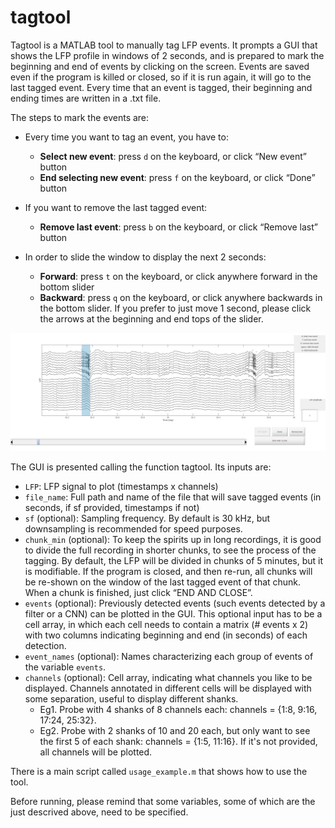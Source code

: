 # tagtool

Tagtool is a MATLAB tool to manually tag LFP events. It prompts a GUI that shows the LFP profile in windows of 2 seconds, and is prepared to mark the beginning and end of events by clicking on the screen. Events are saved even if the program is killed or closed, so if it is run again, it will go to the last tagged event. Every time that an event is tagged, their beginning and ending times are written in a .txt file.

The steps to mark the events are:

- Every time you want to tag an event, you have to:
  - **Select new event**: press `d` on the keyboard, or click “New event” button
  - **End selecting new event**: press `f` on the keyboard, or click “Done” button
  
- If you want to remove the last tagged event:
  - **Remove last event**: press `b` on the keyboard, or click “Remove last” button
  
- In order to slide the window to display the next 2 seconds:
  - **Forward**: press `t` on the keyboard, or click anywhere forward in the bottom slider
  - **Backward**: press `q` on the keyboard, or click anywhere backwards in the bottom slider. If you prefer to just move 1 second, please click the arrows at the beginning and end tops of the slider.

![alt text](https://github.com/PridaLab/tagtool/blob/main/scripts/example_figure/tagtool_GUI.png)

The GUI is presented calling the function tagtool. Its inputs are:
  - `LFP`: LFP signal to plot (timestamps x channels)
  - `file_name`: Full path and name of the file that will save tagged events (in seconds, if sf provided, timestamps if not)
  - `sf` (optional): Sampling frequency. By default is 30 kHz, but downsampling is recommended for speed purposes.
  - `chunk_min` (optional): To keep the spirits up in long recordings, it is good to divide the full recording in shorter chunks, to see the process of the tagging. By default, the LFP will be divided in chunks of 5 minutes, but it is modifiable. If the program is closed, and then re-run, all chunks will be re-shown on the window of the last tagged event of that chunk. When a chunk is finished, just click “END AND CLOSE”.
  - `events` (optional): Previously detected events (such events detected by a filter or a CNN) can be plotted in the GUI. This optional input has to be a cell array, in which each cell needs to contain a matrix (# events x 2) with two columns indicating beginning and end (in seconds) of each detection.
  - `event_names` (optional): Names characterizing each group of events of the variable `events`.
  - `channels` (optional): Cell array, indicating what channels you like to be displayed. Channels annotated in different cells will be displayed with some separation, useful to display different shanks.
    - Eg1. Probe with 4 shanks of 8 channels each: channels = {1:8, 9:16, 17:24, 25:32}.
    - Eg2. Probe with 2 shanks of 10 and 20 each, but only want to see the first 5 of each shank: channels = {1:5, 11:16}.
    If it's not provided, all channels will be plotted.

There is a main script called `usage_example.m` that shows how to use the tool. 

Before running, please remind that some variables, some of which are the just descrived above, need to be specified. 
